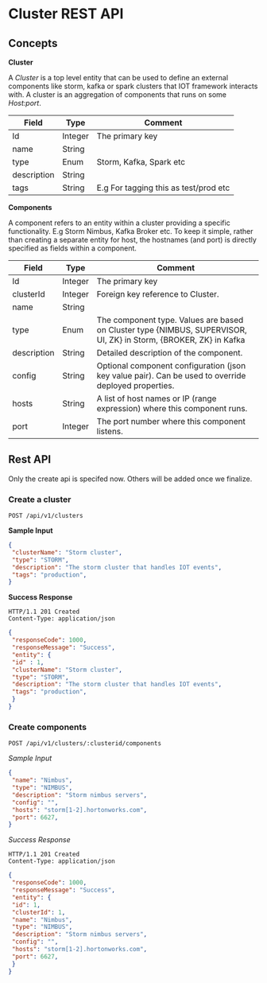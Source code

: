 # Cluster REST API

## Concepts



**Cluster**

A *Cluster* is a top level entity that can be used to define an external components like storm, kafka or spark clusters
that IOT framework interacts with. A cluster is an aggregation of components that runs on some *Host:port*. 

Field| Type | Comment
---|---|----
Id   | Integer | The primary key
name | String| 
type | Enum  | Storm, Kafka, Spark etc
description | String| 
tags | String | E.g For tagging this as test/prod etc
  
**Components**

A component refers to an entity within a cluster providing a specific functionality. E.g Storm Nimbus, 
Kafka Broker etc. To keep it simple, rather than creating a separate entity for host, the hostnames (and port) is 
directly specified as fields within a component.


Field| Type | Comment
---|---|----
Id | Integer | The primary key
clusterId | Integer | Foreign key reference to Cluster.
name | String |
type | Enum | The component type. Values are based on Cluster type {NIMBUS, SUPERVISOR, UI, ZK} in Storm, {BROKER, ZK} in Kafka
description | String | Detailed description of the component.
config | String | Optional component configuration (json key value pair). Can be used to override deployed properties.
hosts | String | A list of host names or IP (range expression) where this component runs.
port  | Integer | The port number where this component listens.

## Rest API

Only the create api is specifed now. Others will be added once we finalize.

### Create a cluster

`POST /api/v1/clusters`

**Sample Input**

```json
{
 "clusterName": "Storm cluster",
 "type": "STORM",
 "description": "The storm cluster that handles IOT events",
 "tags": "production",
}
```
   
**Success Response**

    HTTP/1.1 201 Created
    Content-Type: application/json
    
```json
{
 "responseCode": 1000,
 "responseMessage": "Success",
 "entity": {
 "id" : 1,
 "clusterName": "Storm cluster",
 "type": "STORM",
 "description": "The storm cluster that handles IOT events",
 "tags": "production",
 }
}
```


### Create components

`POST /api/v1/clusters/:clusterid/components`

*Sample Input*

```json
{
 "name": "Nimbus",
 "type": "NIMBUS",
 "description": "Storm nimbus servers",
 "config": "",
 "hosts": "storm[1-2].hortonworks.com",
 "port": 6627,
}
```
   
*Success Response*

    HTTP/1.1 201 Created
    Content-Type: application/json
    
```json
{
 "responseCode": 1000,
 "responseMessage": "Success",
 "entity": {
 "id": 1,
 "clusterId": 1,
 "name": "Nimbus",
 "type": "NIMBUS",
 "description": "Storm nimbus servers",
 "config": "",
 "hosts": "storm[1-2].hortonworks.com",
 "port": 6627,
 }
}
```

